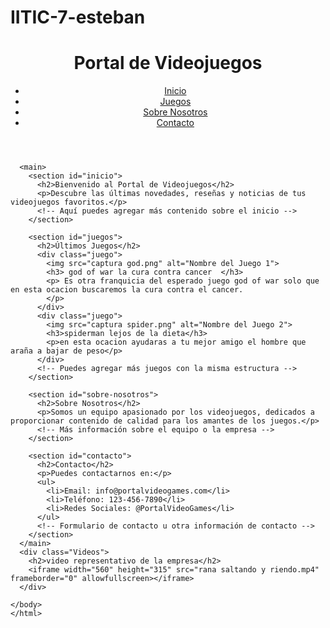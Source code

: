 # IITIC-7-esteban
<!DOCTYPE html>
<html lang="en">
<head>
    <meta charset="UTF-8">
    <meta name="viewport" content="width=device-width, initial-scale=1.0">
    <link rel="stylesheet" href="estilos.css">
    <title>esteban</title>
</head>
<body>
    <!DOCTYPE html>
    <html lang="en">
    <head>
      <meta charset="UTF-8">
      <meta name="viewport" content="width=device-width, initial-scale=1.0">
      <title>🔥Portal de Videojuegos🔥</title>
      <link rel="stylesheet" href="styles.css">
    </head>
    <body>
      <header>
        <h1>Portal de Videojuegos</h1>
        <nav>
          <ul>
            <li><a href="#inicio">Inicio</a></li>
            <li><a href="#juegos">Juegos</a></li>
            <li><a href="#sobre-nosotros">Sobre Nosotros</a></li>
            <li><a href="#contacto">Contacto</a></li>
          </ul>
        </nav>
      </header>
    
      <main>
        <section id="inicio">
          <h2>Bienvenido al Portal de Videojuegos</h2>
          <p>Descubre las últimas novedades, reseñas y noticias de tus videojuegos favoritos.</p>
          <!-- Aquí puedes agregar más contenido sobre el inicio -->
        </section>
    
        <section id="juegos">
          <h2>Últimos Juegos</h2>
          <div class="juego">
            <img src="captura god.png" alt="Nombre del Juego 1">
            <h3> god of war la cura contra cancer  </h3>
            <p> Es otra franquicia del esperado juego god of war solo que en esta ocacion buscaremos la cura contra el cancer.
            </p>
          </div>
          <div class="juego">
            <img src="captura spider.png" alt="Nombre del Juego 2">
            <h3>spiderman lejos de la dieta</h3>
            <p>en esta ocacion ayudaras a tu mejor amigo el hombre que araña a bajar de peso</p>
          </div>
          <!-- Puedes agregar más juegos con la misma estructura -->
        </section>
    
        <section id="sobre-nosotros">
          <h2>Sobre Nosotros</h2>
          <p>Somos un equipo apasionado por los videojuegos, dedicados a proporcionar contenido de calidad para los amantes de los juegos.</p>
          <!-- Más información sobre el equipo o la empresa -->
        </section>
    
        <section id="contacto">
          <h2>Contacto</h2>
          <p>Puedes contactarnos en:</p>
          <ul>
            <li>Email: info@portalvideogames.com</li>
            <li>Teléfono: 123-456-7890</li>
            <li>Redes Sociales: @PortalVideoGames</li>
          </ul>
          <!-- Formulario de contacto u otra información de contacto -->
        </section>
      </main>
      <div class="Videos">
        <h2>video representativo de la empresa</h2>
        <iframe width="560" height="315" src="rana saltando y riendo.mp4" frameborder="0" allowfullscreen></iframe>
      </div>
    
    </body>
    </html>
     


</body>
</html>
